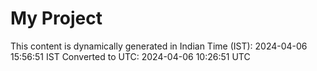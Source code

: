 # My Project

This content is dynamically generated in Indian Time (IST): 2024-04-06 15:56:51 IST
Converted to UTC: 2024-04-06 10:26:51 UTC

